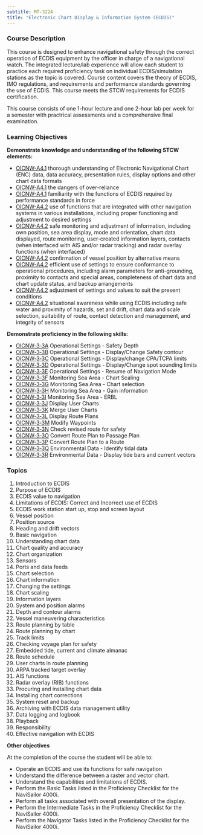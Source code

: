 ```yaml
---
subtitle: MT-3224
title: "Electronic Chart Display & Information System (ECDIS)"
---
```


### Course Description

This course is designed to enhance navigational safety through the correct operation of ECDIS equipment by the officer in charge of a navigational watch. The integrated lecture/lab experience will allow each student to practice each required proficiency task on individual ECDIS/simulation stations as the topic is covered. Course content covers the theory of ECDIS, IMO regulations, and requirements and performance standards governing the use of ECDIS. This course meets the STCW requirements for ECDIS certification.

This course consists of one 1-hour lecture and one 2-hour lab per week for a semester with practrical assessments and a comprehensive final examination.


### Learning Objectives

**Demonstrate knowledge and understanding of the following STCW elements:**

* [OICNW-A4.1]({{site.baseurl}}/tables/21.html#OICNW-A4.1) thorough understanding of Electronic Navigational Chart (ENC) data, data accuracy, presentation rules, display options and other chart data formats
* [OICNW-A4.1]({{site.baseurl}}/tables/21.html#OICNW-A4.1) the dangers of over-reliance
* [OICNW-A4.1]({{site.baseurl}}/tables/21.html#OICNW-A4.1) familiarity with the functions of ECDIS required by performance standards in force
* [OICNW-A4.2]({{site.baseurl}}/tables/21.html#OICNW-A4.2) use of functions that are integrated with other navigation systems in various installations, including proper functioning and adjustment to desired settings
* [OICNW-A4.2]({{site.baseurl}}/tables/21.html#OICNW-A4.2) safe monitoring and adjustment of information, including own position, sea area display, mode and orientation, chart data displayed, route monitoring, user-created information layers, contacts (when interfaced with AIS and/or radar tracking) and radar overlay functions (when interfaced)
* [OICNW-A4.2]({{site.baseurl}}/tables/21.html#OICNW-A4.2) confirmation of vessel position by alternative means
* [OICNW-A4.2]({{site.baseurl}}/tables/21.html#OICNW-A4.2) efficient use of settings to ensure conformance to operational procedures, including alarm parameters for anti-grounding, proximity to contacts and special areas, completeness of chart data and chart update status, and backup arrangements
* [OICNW-A4.2]({{site.baseurl}}/tables/21.html#OICNW-A4.2) adjustment of settings and values to suit the present conditions
* [OICNW-A4.2]({{site.baseurl}}/tables/21.html#OICNW-A4.2) situational awareness while using ECDIS including safe water and proximity of hazards, set and drift, chart data and scale selection, suitability of route, contact detection and management, and integrity of sensors

**Demonstrate proficiency in the following skills:**

* [OICNW‑3‑3A](OICNW-3-3A) Operational Settings - Safety Depth
* [OICNW‑3‑3B](OICNW-3-3B) Operational Settings - Display/Change Safety contour
* [OICNW‑3‑3C](OICNW-3-3C) Operational Settings - Display/change CPA/TCPA limits
* [OICNW‑3‑3D](OICNW-3-3D) Operational Settings - Display/Change spot sounding limits
* [OICNW‑3‑3E](OICNW-3-3E) Operational Settings - Resume of Navigation Mode
* [OICNW‑3‑3F](OICNW-3-3F) Monitoring Sea Area - Chart Scaling
* [OICNW‑3‑3G](OICNW-3-3G) Monitoring Sea Area - Chart selection
* [OICNW‑3‑3H](OICNW-3-3H) Monitoring Sea Area - Gain information
* [OICNW‑3‑3I](OICNW-3-3I) Monitoring Sea Area - ERBL
* [OICNW‑3‑3J](OICNW-3-3J) Display User Charts 
* [OICNW‑3‑3K](OICNW-3-3K) Merge User Charts
* [OICNW‑3‑3L](OICNW-3-3L) Display Route Plans
* [OICNW‑3‑3M](OICNW-3-3M) Modify Waypoints
* [OICNW‑3‑3N](OICNW-3-3N) Check revised route for safety
* [OICNW‑3‑3O](OICNW-3-3O) Convert Route Plan to Passage Plan
* [OICNW‑3‑3P](OICNW-3-3P) Convert Route Plan to a Route
* [OICNW‑3‑3Q](OICNW-3-3Q) Environmental Data - Identify tidal data
* [OICNW‑3‑3R](OICNW-3-3R) Environmental Data - Display tide bars and current vectors

### Topics

1. Introduction to ECDIS
2. Purpose of ECDIS
3. ECDIS value to navigation
4. Limitations of ECDIS: Correct and Incorrect use of ECDIS
5. ECDIS work station start up, stop and screen layout
6. Vessel position
7. Position source
8. Heading and drift vectors
9. Basic navigation
10. Understanding chart data
11. Chart quality and accuracy
12. Chart organization
13. Sensors
14. Ports and data feeds
15. Chart selection
16. Chart information
17. Changing the settings
18. Chart scaling
19. Information layers
20. System and position alarms
21. Depth and contour alarms
22. Vessel maneuvering characteristics
23. Route planning by table
24. Route planning by chart
25. Track limits
26. Checking voyage plan for safety
27. Embedded tide, current and climate almanac
28. Route schedule
29. User charts in route planning
30. ARPA tracked target overlay
31. AIS functions
32. Radar overlay (RIB) functions
33. Procuring and installing chart data
34. Installing chart corrections
35. System reset and backup
36. Archiving with ECDIS data management utility
37. Data logging and logbook
38. Playback
39. Responsibility
40. Effective navigation with ECDIS


**Other objectives**


At the completion of the course the student will be able to:

* Operate an ECDIS and use its functions for safe navigation
* Understand the difference between a raster and vector chart.
* Understand the capabilities and limitations of ECDIS.
* Perform the Basic Tasks listed in the Proficiency Checklist for the NaviSailor 4000i.
* Perform all tasks associated with overall presentation of the display.
* Perform the Intermediate Tasks in the Proficiency Checklist for the NaviSailor 4000i.
* Perform the Navigator Tasks listed in the Proficiency Checklist for the NaviSailor 4000i.



